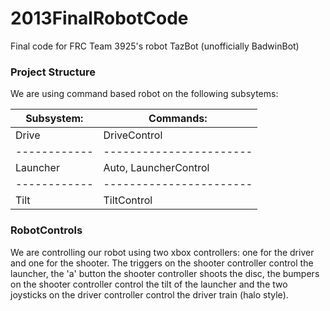 2013FinalRobotCode
==================

Final code for FRC Team 3925's robot TazBot (unofficially BadwinBot)

### Project Structure

We are using command based robot on the following subsytems:

| Subsystem: | Commands:             |
|------------|-----------------------|
|Drive       |DriveControl           |
|------------|-----------------------|
|Launcher    |Auto, LauncherControl  |
|------------|-----------------------|
|Tilt        |TiltControl            |

### RobotControls

We are controlling our robot using two xbox controllers: one for the driver and one for the shooter. The triggers on the shooter controller control the launcher, the 'a' button the shooter controller shoots the disc, the bumpers on the shooter controller control the tilt of the launcher and the two joysticks on the driver controller control the driver train (halo style).


